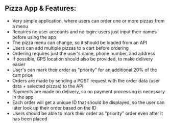 ## Pizza App & Features:
- Very simple application, where users can order one or more pizzas from a menu 
- Requires no user accounts and no login: users just input their names before using the app 
- The pizza menu can change, so it should be loaded from an API 
- Users can add multiple pizzas to a cart before ordering 
- Ordering requires just the user's name, phone number, and address 
- If possible, GPS location should also be provided, to make delivery easier 
- User's can mark their order as "priority" for an additional 20% of the cart price 
- Orders are made by sending a POST request with the order data (user data + selected pizzas) to the API 
- Payments are made on delivery, so no payment processing is necessary in the app 
- Each order will get a unique ID that should be displayed, so the user can later look up their order based on the ID 
- Users should be able to mark their order as "priority" order even after it has been placed